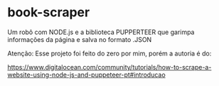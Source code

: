 # book-scraper
Um robô com NODE.js e a biblioteca PUPPERTEER que garimpa informações da página e salva no formato .JSON

Atenção: Esse projeto foi feito do zero por mim, porém a autoria é do:

https://www.digitalocean.com/community/tutorials/how-to-scrape-a-website-using-node-js-and-puppeteer-pt#introducao
